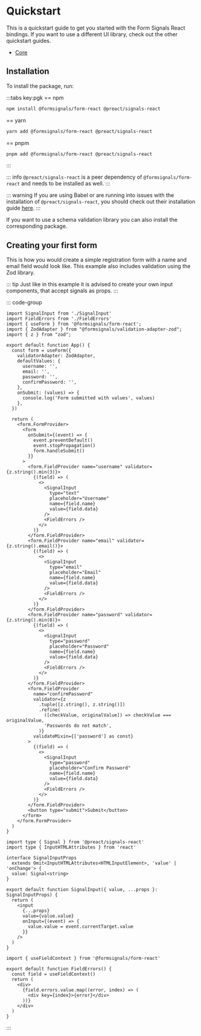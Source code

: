 # Quickstart

This is a quickstart guide to get you started with the Form Signals React bindings.
If you want to use a different UI library, check out the other quickstart guides.

- [Core](/guide/quickstart)

## Installation

To install the package, run:

:::tabs key:pgk
== npm
```bash
npm install @formsignals/form-react @preact/signals-react
```
== yarn
```bash
yarn add @formsignals/form-react @preact/signals-react
```
== pnpm
```bash
pnpm add @formsignals/form-react @preact/signals-react
```
:::

::: info
`@preact/signals-react` is a peer dependency of `@formsignals/form-react` and needs to be installed as well.
:::

::: warning
If you are using Babel or are running into issues with the installation of `@preact/signals-react`, you should check out their installation guide [here](https://github.com/preactjs/signals/blob/main/packages/react/README.md).
:::

If you want to use a schema validation library you can also install the corresponding package.

<!--@include: ./quickstart-validation-libs.md-->

## Creating your first form

This is how you would create a simple registration form with a name and email field would look like.
This example also includes validation using the Zod library.

::: tip
Just like in this example it is advised to create your own input components, that accept signals as props.
:::

::: code-group
```tsx [login_form.tsx]
import SignalInput from './SignalInput'
import FieldErrors from './FieldErrors'
import { useForm } from '@formsignals/form-react';
import { ZodAdapter } from "@formsignals/validation-adapter-zod";
import { z } from "zod";

export default function App() {
  const form = useForm({
    validatorAdapter: ZodAdapter,
    defaultValues: {
      username: '',
      email: '',
      password: '',
      confirmPassword: '',
    },
    onSubmit: (values) => {
      console.log('Form submitted with values', values)
    },
  })

  return (
    <form.FormProvider>
      <form
        onSubmit={(event) => {
          event.preventDefault()
          event.stopPropagation()
          form.handleSubmit()
        }}
      >
        <form.FieldProvider name="username" validator={z.string().min(3)}>
          {(field) => (
            <>
              <SignalInput
                type="text"
                placeholder="Username"
                name={field.name}
                value={field.data}
              />
              <FieldErrors />
            </>
          )}
        </form.FieldProvider>
        <form.FieldProvider name="email" validator={z.string().email()}>
          {(field) => (
            <>
              <SignalInput
                type="email"
                placeholder="Email"
                name={field.name}
                value={field.data}
              />
              <FieldErrors />
            </>
          )}
        </form.FieldProvider>
        <form.FieldProvider name="password" validator={z.string().min(8)}>
          {(field) => (
            <>
              <SignalInput
                type="password"
                placeholder="Password"
                name={field.name}
                value={field.data}
              />
              <FieldErrors />
            </>
          )}
        </form.FieldProvider>
        <form.FieldProvider
          name="confirmPassword"
          validator={z
            .tuple([z.string(), z.string()])
            .refine(
              ([checkValue, originalValue]) => checkValue === originalValue,
              'Passwords do not match',
            )}
          validateMixin={['password'] as const}
        >
          {(field) => (
            <>
              <SignalInput
                type="password"
                placeholder="Confirm Password"
                name={field.name}
                value={field.data}
              />
              <FieldErrors />
            </>
          )}
        </form.FieldProvider>
        <button type="submit">Submit</button>
      </form>
    </form.FormProvider>
  )
}
```

```tsx [SignalInput.tsx]
import type { Signal } from '@preact/signals-react'
import type { InputHTMLAttributes } from 'react'

interface SignalInputProps
  extends Omit<InputHTMLAttributes<HTMLInputElement>, 'value' | 'onChange'> {
  value: Signal<string>
}

export default function SignalInput({ value, ...props }: SignalInputProps) {
  return (
    <input
      {...props}
      value={value.value}
      onInput={(event) => {
        value.value = event.currentTarget.value
      }}
    />
  )
}
```

```tsx [FieldErrors.tsx]
import { useFieldContext } from '@formsignals/form-react'

export default function FieldErrors() {
  const field = useFieldContext()
  return (
    <div>
      {field.errors.value.map((error, index) => (
        <div key={index}>{error}</div>
      ))}
    </div>
  )
}
```
:::

[//]: # (TODO Add Stackblitz example)
